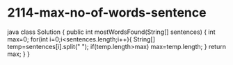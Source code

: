 # 2114-max-no-of-words-sentence
java
class Solution {
    public int mostWordsFound(String[] sentences) {
        int max=0;
        for(int i=0;i<sentences.length;i++){
            String[] temp=sentences[i].split(" ");
            if(temp.length>max) max=temp.length;
        }
        return max;
    }
}
